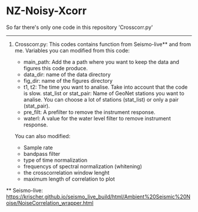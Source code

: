 # NZ-Noisy-Xcorr
So far there's only one code in this repository 'Crosscorr.py'
_______________________________________________________________________________________________________________________________________________________
1. Crosscorr.py:
   This codes contains function from Seismo-live** and from me.
   Variables you can modified from this code:
   - main_path: Add the a path where you want to keep the data and figures this code produce.
   - data_dir: name of the data directory
   - fig_dir: name of the figures directory
   - t1, t2: The time you want to analise. Take into account that the code is slow. 
              stat_list or stat_pair: Name of GeoNet stations you want to analise. You can choose a lot of stations (stat_list) or only  a pair       
              (stat_pair).
   - pre_filt: A prefilter to remove the instrument response.
   - waterl:  A value for the water level filter to remove instrument response.
 
   You can also modified:
   - Sample rate
   - bandpass filter
   - type of time normalization
   - frequencys of spectral normalization (whitening)
   - the crosscorrelation window lenght
   - maximum length of correlation to plot
  
  
  
  
  
  
  
  
  
  
  
  
  
  
  
  
  
  
  
  
  
  ** Seismo-live: https://krischer.github.io/seismo_live_build/html/Ambient%20Seismic%20Noise/NoiseCorrelation_wrapper.html
